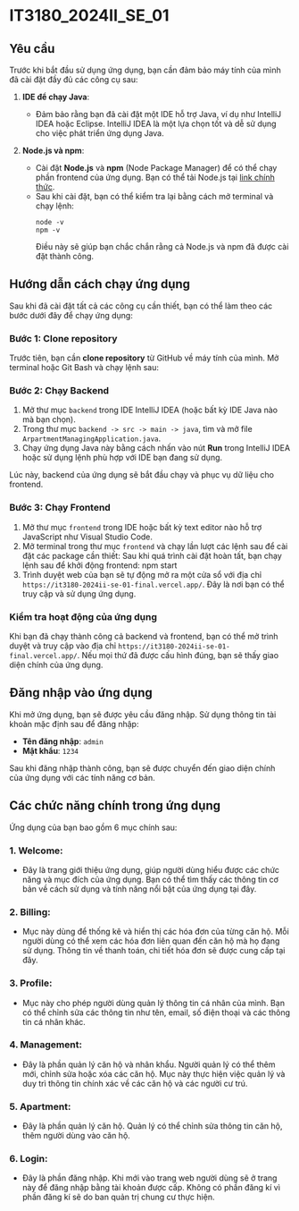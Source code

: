 # IT3180_2024II_SE_01

## Yêu cầu

Trước khi bắt đầu sử dụng ứng dụng, bạn cần đảm bảo máy tính của mình đã cài đặt đầy đủ các công cụ sau:

1. **IDE để chạy Java**:

   - Đảm bảo rằng bạn đã cài đặt một IDE hỗ trợ Java, ví dụ như IntelliJ IDEA hoặc Eclipse. IntelliJ IDEA là một lựa chọn tốt và dễ sử dụng cho việc phát triển ứng dụng Java.

2. **Node.js và npm**:
   - Cài đặt **Node.js** và **npm** (Node Package Manager) để có thể chạy phần frontend của ứng dụng. Bạn có thể tải Node.js tại [link chính thức](https://nodejs.org/en/).
   - Sau khi cài đặt, bạn có thể kiểm tra lại bằng cách mở terminal và chạy lệnh:
     ```
     node -v
     npm -v
     ```
     Điều này sẽ giúp bạn chắc chắn rằng cả Node.js và npm đã được cài đặt thành công.

## Hướng dẫn cách chạy ứng dụng

Sau khi đã cài đặt tất cả các công cụ cần thiết, bạn có thể làm theo các bước dưới đây để chạy ứng dụng:

### Bước 1: Clone repository

Trước tiên, bạn cần **clone repository** từ GitHub về máy tính của mình. Mở terminal hoặc Git Bash và chạy lệnh sau:

### Bước 2: Chạy Backend

1. Mở thư mục `backend` trong IDE IntelliJ IDEA (hoặc bất kỳ IDE Java nào mà bạn chọn).
2. Trong thư mục `backend -> src -> main -> java`, tìm và mở file `ArpartmentManagingApplication.java`.
3. Chạy ứng dụng Java này bằng cách nhấn vào nút **Run** trong IntelliJ IDEA hoặc sử dụng lệnh phù hợp với IDE bạn đang sử dụng.

Lúc này, backend của ứng dụng sẽ bắt đầu chạy và phục vụ dữ liệu cho frontend.

### Bước 3: Chạy Frontend

1. Mở thư mục `frontend` trong IDE hoặc bất kỳ text editor nào hỗ trợ JavaScript như Visual Studio Code.
2. Mở terminal trong thư mục `frontend` và chạy lần lượt các lệnh sau để cài đặt các package cần thiết:
   Sau khi quá trình cài đặt hoàn tất, bạn chạy lệnh sau để khởi động frontend: npm start
3. Trình duyệt web của bạn sẽ tự động mở ra một cửa sổ với địa chỉ `https://it3180-2024ii-se-01-final.vercel.app/`. Đây là nơi bạn có thể truy cập và sử dụng ứng dụng.

### Kiểm tra hoạt động của ứng dụng

Khi bạn đã chạy thành công cả backend và frontend, bạn có thể mở trình duyệt và truy cập vào địa chỉ `https://it3180-2024ii-se-01-final.vercel.app/`. Nếu mọi thứ đã được cấu hình đúng, bạn sẽ thấy giao diện chính của ứng dụng.

## Đăng nhập vào ứng dụng

Khi mở ứng dụng, bạn sẽ được yêu cầu đăng nhập. Sử dụng thông tin tài khoản mặc định sau để đăng nhập:

- **Tên đăng nhập**: `admin`
- **Mật khẩu**: `1234`

Sau khi đăng nhập thành công, bạn sẽ được chuyển đến giao diện chính của ứng dụng với các tính năng cơ bản.

## Các chức năng chính trong ứng dụng

Ứng dụng của bạn bao gồm 6 mục chính sau:

### 1. **Welcome**:

- Đây là trang giới thiệu ứng dụng, giúp người dùng hiểu được các chức năng và mục đích của ứng dụng. Bạn có thể tìm thấy các thông tin cơ bản về cách sử dụng và tính năng nổi bật của ứng dụng tại đây.

### 2. **Billing**:

- Mục này dùng để thống kê và hiển thị các hóa đơn của từng căn hộ. Mỗi người dùng có thể xem các hóa đơn liên quan đến căn hộ mà họ đang sử dụng. Thông tin về thanh toán, chi tiết hóa đơn sẽ được cung cấp tại đây.

### 3. **Profile**:

- Mục này cho phép người dùng quản lý thông tin cá nhân của mình. Bạn có thể chỉnh sửa các thông tin như tên, email, số điện thoại và các thông tin cá nhân khác.

### 4. **Management**:

- Đây là phần quản lý căn hộ và nhân khẩu. Người quản lý có thể thêm mới, chỉnh sửa hoặc xóa các căn hộ. Mục này thực hiện việc quản lý và duy trì thông tin chính xác về các căn hộ và các người cư trú.

### 5. **Apartment**:

- Đây là phần quản lý căn hộ. Quản lý có thể chỉnh sửa thông tin căn hộ, thêm người dùng vào căn hộ.

### 6. **Login**:

- Đây là phần đăng nhập. Khi mới vào trang web người dùng sẽ ở trang này để đăng nhập bằng tài khoản được cấp. Không có phần đăng kí vì phần đăng kí sẽ do ban quản trị chung cư thực hiện.
